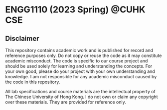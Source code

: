 # ENGG1110 (2023 Spring) @CUHK CSE


## Disclaimer

This repository contains academic work and is published for record and reference purposes only. Do not copy or reuse the code as it may constitute academic misconduct. The code is specific to our course project and should be used solely for learning and understanding the concepts. For your own good, please do your project with your own understanding and knowledge. I am not responsible for any academic misconduct caused by the code in this repository.

All lab specifications and course materials are the intellectual property of The Chinese University of Hong Kong. I do not own or claim any copyright over these materials. They are provided for reference only.
